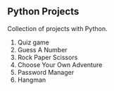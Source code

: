 ## Python Projects

Collection of projects with Python.
1. Quiz game
2. Guess A Number
3. Rock Paper Scissors
4. Choose Your Own Adventure
5. Password Manager
6. Hangman
